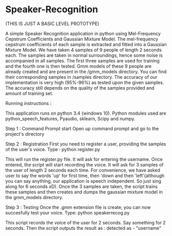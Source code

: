 # Speaker-Recognition
(THIS IS JUST A BASIC LEVEL PROTOTYPE)

A simple Speaker Recognition application in python using Mel-Frequency Cepstrum Coefficients and Gaussian Mixture Model. The mel-frequency cepstrum coefficients of each sample is extracted and fitted into a Gaussian Mixture Model. We have taken 4 samples of 9 people of length 2 seconds each. The samples are taken in normal surroundings, hence some noise is accompanied in all samples. The first three samples are used for training and the fourth one is then tested. Gmm models of these 9 people are already created and are present in the /gmm_models directory. You can find their corresponding samples in /samples directory.
 The accuracy of our implementation is very high (95%-96%) as tested upon the given samples. The accuracy still depends on the quality of the samples provided and amount of training set.

Running instructions :

This application runs on python 3.4 (windows 10). Python modules used are python_speech_features, Pyaudio, sklearn, Scipy and numpy.
   
Step 1 : Command Prompt start
Open up command prompt and go to the project's directory

Step 2 : Registration
First you need to register a user, providing the samples of the user's voice. Type : 
python register.py

This will run the register.py file. It will ask for entering the username. Once entered, the script will start recording the voice. It will ask for 3 samples of the user of length 2 seconds each time.  For convenience, we have asked user to say the words 'up' for first time, then 'down and then 'left'(although you can say anything, our application is speech independent. So just sing along for 6 seconds xD). Once the 3 samples are taken, the script trains these samples and then creates and dumps the gaussian mixture model in the gmm_models directory.

Step 3 : Testing
Once the .gmm extension file is create, you can now succesfully test your voice. Type:
python speakerrecog.py

This script records the voice of the user for 2 seconds. Say something for 2 seconds. Then the script outputs the result as :
detected as - "username"
